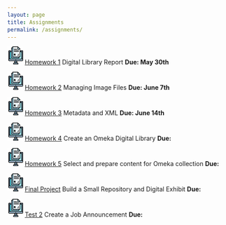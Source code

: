 ```yaml
---
layout: page
title: Assignments
permalink: /assignments/
---
```


![homework](/assets/hw.jpg) [Homework 1](https://markwolfeman.github.io/ist653/assignments/homework1.html) Digital Library Report **Due: May 30th**

![homework](/assets/hw.jpg) [Homework 2](https://markwolfeman.github.io/ist653/assignments/homework2.html) Managing Image Files **Due: June 7th**

![homework](/assets/hw.jpg) [Homework 3](https://markwolfeman.github.io/ist653/assignments/homework3.html) Metadata and XML **Due: June 14th**

![homework](/assets/hw.jpg) [Homework 4]() Create an Omeka Digital Library **Due:**

![homework](/assets/hw.jpg) [Homework 5]() Select and prepare content for Omeka collection **Due:**

![homework](/assets/hw.jpg) [Final Project]() Build a Small Repository and Digital Exhibit **Due:**

![homework](/assets/hw.jpg) [Test 2]() Create a Job Announcement **Due:**



